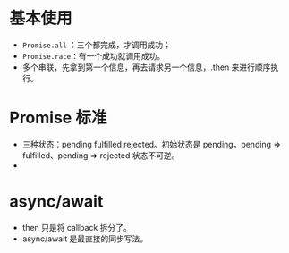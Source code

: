 # 基本使用

- `Promise.all` ：三个都完成，才调用成功；
- `Promise.race`：有一个成功就调用成功。
- 多个串联，先拿到第一个信息，再去请求另一个信息，.then 来进行顺序执行。



# Promise 标准

- 三种状态：pending fulfilled rejected。初始状态是 pending，pending => fulfilled、pending => rejected 状态不可逆。
- 



# async/await

- then 只是将 callback 拆分了。
- async/await 是最直接的同步写法。

